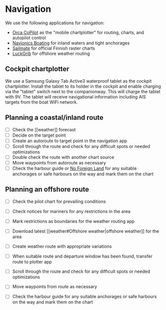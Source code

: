 # Navigation

We use the following applications for navigation:

* [Orca CoPilot](https://getorca.com) as the "mobile chartplotter" for routing, charts, and autopilot control
* [Navionics Boating](https://www.navionics.com/fin/apps/navionics-boating) for inland waters and tight anchorages
* [Sailmate](https://www.sailmate.com) for official Finnish raster charts
* [LuckGrib](https://luckgrib.com) for offshore weather routing

## Cockpit chartplotter
We use a Samsung Galaxy Tab Active3 waterproof tablet as the cockpit chartplotter.
Install the tablet to its holder in the cockpit and enable charging via the "tablet" switch next to the companionway. This will charge the tablet with 9V.
The tablet will receive navigational information including AIS targets from the boat WiFi network.

## Planning a coastal/inland route

- [ ] Check the [[weather]] forecast
- [ ] Decide on the target point
- [ ] Create an autoroute to target point in the navigation app
- [ ] Scroll through the route and check for any difficult spots or needed optimizations
- [ ] Double check the route with another chart source
- [ ] Move waypoints from autoroute as necessary
- [ ] Check the harbour guide or [No Foreign Land](https://www.noforeignland.com/) for any suitable anchorages or safe harbours on the way and mark them on the chart

## Planning an offshore route

- [ ] Check the pilot chart for prevailing conditions
- [ ] Check notices for mariners for any restrictions in the area
- [ ] Mark restrictions as boundaries for the weather routing app
- [ ] Download latest [[weather#Offshore weather|offshore weather]] for the area
- [ ] Create weather route with appropriate variations
- [ ] When suitable route and departure window has been found, transfer route to plotter app
- [ ] Scroll through the route and check for any difficult spots or needed optimizations
- [ ] Move waypoints from route as necessary
- [ ] Check the harbour guide for any suitable anchorages or safe harbours on the way and mark them on the chart

